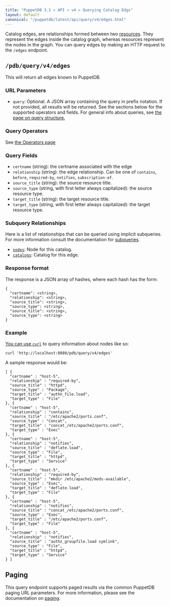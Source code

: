 ```yaml
---
title: "PuppetDB 3.1 » API » v4 » Querying Catalog Edgs"
layout: default
canonical: "/puppetdb/latest/api/query/v4/edges.html"
---
```


[curl]: ../curl.html#using-curl-from-localhost-non-sslhttp
[paging]: ./paging.html
[query]: ./query.html
[subqueries]: ./operators.html#subquery-operators
[catalogs]: ./catalogs.html
[nodes]: ./nodes.html
[resources]: ./resources.html

Catalog edges, are relationships formed between two [resources][resources].
They represent the edges inside the catalog graph, whereas resources represent
the nodes in the graph. You can query edges by making an HTTP request to the
`/edges` endpoint.

## `/pdb/query/v4/edges`

This will return all edges known to PuppetDB.

### URL Parameters

* `query`: Optional. A JSON array containing the query in prefix notation.
If not provided, all results will be returned. See the sections below for the
supported operators and fields. For general info about queries, see
[the page on query structure.][query]

### Query Operators

See [the Operators page](./operators.html)

### Query Fields

* `certname` (string): the certname associated with the edge
* `relationship` (string): the edge relationship. Can be one of `contains`, `before`, `required-by`, `notifies`, `subscription-of`.
* `source_title` (string): the source resource title.
* `source_type` (string, with first letter always capitalized): the source resource type.
* `target_title` (string): the target resource title.
* `target_type` (string, with first letter always capitalized): the target resource type.

### Subquery Relationships

Here is a list of relationships that can be queried using implicit subqueries. For
more information consult the documentation for [subqueries].

* [`nodes`][nodes]: Node for this catalog.
* [`catalogs`][catalogs]: Catalog for this edge.

### Response format

The response is a JSON array of hashes, where each hash has the form:

    {
      "certname": <string>,
      "relationship": <string>,
      "source_title": <string>,
      "source_type": <string>,
      "source_title": <string>,
      "source_type": <string>
    }

### Example

[You can use `curl`][curl] to query information about nodes like so:

    curl 'http://localhost:8080/pdb/query/v4/edges'

A sample response would be:

    [ {
      "certname" : "host-5",
      "relationship" : "required-by",
      "source_title" : "httpd",
      "source_type" : "Package",
      "target_title" : "authn_file.load",
      "target_type" : "File"
    }, {
      "certname" : "host-5",
      "relationship" : "contains",
      "source_title" : "/etc/apache2/ports.conf",
      "source_type" : "Concat",
      "target_title" : "concat_/etc/apache2/ports.conf",
      "target_type" : "Exec"
    }, {
      "certname" : "host-5",
      "relationship" : "notifies",
      "source_title" : "deflate.load",
      "source_type" : "File",
      "target_title" : "httpd",
      "target_type" : "Service"
    }, {
      "certname" : "host-5",
      "relationship" : "required-by",
      "source_title" : "mkdir /etc/apache2/mods-available",
      "source_type" : "Exec",
      "target_title" : "deflate.load",
      "target_type" : "File"
    }, {
      "certname" : "host-5",
      "relationship" : "notifies",
      "source_title" : "concat_/etc/apache2/ports.conf",
      "source_type" : "Exec",
      "target_title" : "/etc/apache2/ports.conf",
      "target_type" : "File"
    }, {
      "certname" : "host-5",
      "relationship" : "notifies",
      "source_title" : "authz_groupfile.load symlink",
      "source_type" : "File",
      "target_title" : "httpd",
      "target_type" : "Service"
    } ]

## Paging

This query endpoint supports paged results via the common PuppetDB paging
URL parameters.  For more information, please see the documentation
on [paging][paging].

